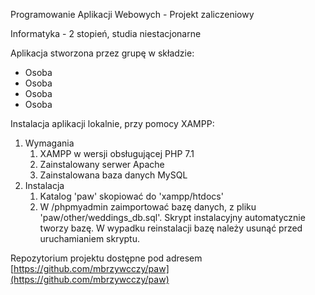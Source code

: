 Programowanie Aplikacji Webowych - Projekt zaliczeniowy

Informatyka - 2 stopień, studia niestacjonarne

Aplikacja stworzona przez grupę w składzie:

* Osoba
* Osoba
* Osoba
* Osoba

Instalacja aplikacji lokalnie, przy pomocy XAMPP:

1. Wymagania
    1. XAMPP w wersji obsługującej PHP 7.1
    2. Zainstalowany serwer Apache
    3. Zainstalowana baza danych MySQL
2. Instalacja
    1. Katalog 'paw' skopiować do 'xampp/htdocs'
    2. W /phpmyadmin zaimportować bazę danych, z pliku 'paw/other/weddings_db.sql'.
    Skrypt instalacyjny automatycznie tworzy bazę. W wypadku reinstalacji bazę należy usunąć przed uruchamianiem skryptu.
    
Repozytorium projektu dostępne pod adresem [https://github.com/mbrzywcczy/paw](https://github.com/mbrzywcczy/paw)